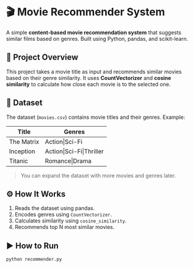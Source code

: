 # 🎬 Movie Recommender System

A simple **content-based movie recommendation system** that suggests similar films based on genres. Built using Python, pandas, and scikit-learn.

## 📌 Project Overview

This project takes a movie title as input and recommends similar movies based on their genre similarity. It uses **CountVectorizer** and **cosine similarity** to calculate how close each movie is to the selected one.

## 📁 Dataset

The dataset (`movies.csv`) contains movie titles and their genres. Example:

| Title            | Genres                  |
|------------------|--------------------------|
| The Matrix       | Action\|Sci-Fi           |
| Inception        | Action\|Sci-Fi\|Thriller |
| Titanic          | Romance\|Drama           |

> You can expand the dataset with more movies and genres later.

## ⚙️ How It Works

1. Reads the dataset using pandas.
2. Encodes genres using `CountVectorizer`.
3. Calculates similarity using `cosine_similarity`.
4. Recommends top N most similar movies.

## ▶️ How to Run

```bash
python recommender.py

